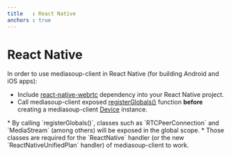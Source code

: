 ```yaml
---
title   : React Native
anchors : true
---
```



# React Native

In order to use mediasoup-client in React Native (for building Android and iOS apps):

- Include [react-native-webrtc](https://www.npmjs.com/package/react-native-webrtc) dependency into your React Native project.
- Call mediasoup-client exposed [registerGlobals()](https://github.com/react-native-webrtc/react-native-webrtc#registerglobals) function **before** creating a mediasoup-client [Device](/documentation/v3/mediasoup-client/api/#Device-constructor) instance.

<div markdown="1" class="note">
* By calling `registerGlobals()`, classes such as `RTCPeerConnection` and `MediaStream` (among others) will be exposed in the global scope.
* Those classes are required for the `ReactNative` handler (or the new `ReactNativeUnifiedPlan` handler) of mediasoup-client to work.
</div>
